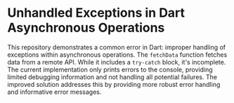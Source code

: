 # Unhandled Exceptions in Dart Asynchronous Operations

This repository demonstrates a common error in Dart: improper handling of exceptions within asynchronous operations.  The `fetchData` function fetches data from a remote API.  While it includes a `try-catch` block, it's incomplete. The current implementation only prints errors to the console, providing limited debugging information and not handling all potential failures.  The improved solution addresses this by providing more robust error handling and informative error messages.